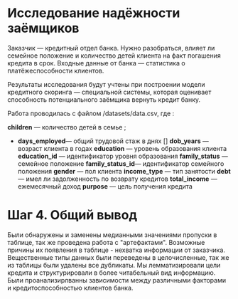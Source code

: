 # Исследование надёжности заёмщиков

Заказчик — кредитный отдел банка. Нужно разобраться, влияет ли семейное положение и количество детей клиента на факт погашения кредита в срок. Входные данные от банка — статистика о платёжеспособности клиентов.

Результаты исследования будут учтены при построении модели кредитного скоринга — специальной системы, которая оценивает способность потенциального заёмщика вернуть кредит банку.


Работа проводилась с файлом /datasets/data.csv, где :

**children** — количество детей в семье ;
- **days_employed**— общий трудовой стаж в днях []
**dob_years** — возраст клиента в годах
**education** — уровень образования клиента
**education_id** — идентификатор уровня образования
**family_status** — семейное положение
**family_status_id**— идентификатор семейного положения
**gender** — пол клиента
**income_type** — тип занятости
**debt** — имел ли задолженность по возврату кредитов
**total_income** — ежемесячный доход
**purpose** — цель получения кредита

# Шаг 4. Общий вывод

Были обнаружены и заменены медианными значениями пропуски в таблице, так же проведена работа с "артефактами". Возможные причины их появления в таблице - нехватка информации от заказчика. Вещественные типы данных были переведены в целочисленные, так же из таблицы были удалены все дубликаты. Мы лемматизировали цели кредита и структурировали в более читабельный вид информацию. Были проанализирлванны зависимости между различными факторами и кредитоспособностью клиентов банка.
